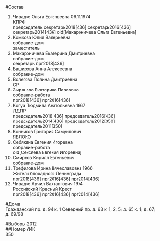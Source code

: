 #Состав  
1. Чивадзе Ольга Евгеньевна 06.11.1974  
    КПРФ  
    председатель секретарь2018[436] секретарь2016[436] секретарь2014[436] old[Макароничева Ольга Евгеньевна]  
2. Комкова Юлия Валерьевна  
    собрание-дом  
    заместитель  
3. Макароничева Екатерина Дмитриевна  
    собрание-дом  
    секретарь прг2018[436]  
4. Баширова Анна Алексеевна  
    собрание-дом  
5. Волегова Полина Дмитриевна  
    СР  
6. Зырянова Екатерина Павловна  
    собрание-работа  
    прг2018[436] прг2016[436]  
7. Когуа Людмила Анатольевна 1967  
    ЛДПР  
    председатель2018[436] председатель2016[436] председатель2014[436] председатель2012[350] председатель2011[350]  
8. Конников Григорий Самуилович  
    ЯБЛОКО  
9. Себякина Евгения Игоревна  
    собрание-работа  
    old[Сексяева Евгения Игоревна]  
10. Смирнов Кирилл Евгеньевич  
    собрание-дом  
11. Трефилова Ирина Вячеславовна 1966  
    Жители блокадного Ленинграда  
    прг2018[436] прг2016[436] прг2014[436]  
12. Чивадзе Арчил Вахтангович 1974  
    Российский Красный Крест  
    прг2018[436] прг2016[436] прг2014[436]  
  
#Дома  
Гражданский пр. д. 94 к. 1 Северный пр. д. 63 к. 1, 2, 5; д. 65 к. 1; д. 67; д. 69/98  
  
#Выборы-2012  
##Номер УИК  
350  
